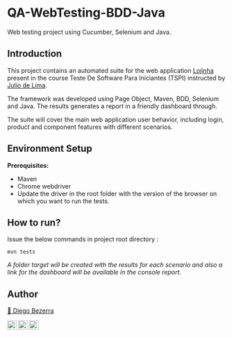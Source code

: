 # QA-WebTesting-BDD-Java
Web testing project using Cucumber, Selenium and Java.


## Introduction
This project contains an automated suite for the web application <a href="http://165.227.93.41/lojinha-web/">Lojinha</a> present in the course Teste De Software Para Iniciantes (TSPI) instructed by <a href="https://www.juliodelima.com.br/"> Julio de Lima</a>. 

The framework was developed using Page Object, Maven, BDD, Selenium and Java. The results generates a report in a friendly dashboard through.

The suite will cover the main web application user behavior, including login, product and component features with different scenarios. 

## Environment Setup
**Prerequisites:** 
* Maven 
* Chrome webdriver
* Update the driver in the root folder with the version of the browser on which you want to run the tests.


## How to run?

Issue the below commands in project root directory :
```
mvn tests
```

_A folder target will be created with the results for each scenario and also a link for the dashboard will be available in the console report._




## Author
<a target="_blank" href="https://github.com/diegohdb/diegohdb">👤 Diego Bezerra </a>

<a target="_blank" href="https://www.linkedin.com/in/diegohdb/">
  <img align="left" alt="LinkdeIN" width="22px" src="https://cdn.jsdelivr.net/npm/simple-icons@v3/icons/linkedin.svg" />
</a>
<a target="_blank" href="https://www.instagram.com/diegohdb/">
  <img align="left" alt="Instagram" width="22px" src="https://cdn.jsdelivr.net/npm/simple-icons@v3/icons/instagram.svg" />
</a>
<a target="_blank" href="mailto:diegohdb@gmail.com">
  <img align="left" alt="Gmail" width="22px" src="https://cdn.jsdelivr.net/npm/simple-icons@v3/icons/gmail.svg" />
</a>
